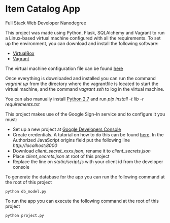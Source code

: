# Item Catalog App
Full Stack Web Developer Nanodegree

This project was made using Python, Flask, SQLAlchemy and Vagrant to run a Linux-based virtual machine configured with all the requirements.
To set up the environment, you can download and install the following software:
 * [VirtualBox](https://www.virtualbox.org/wiki/Downloads)
 * [Vagrant](https://www.vagrantup.com/downloads.html)

The virtual machine configuration file can be found [here](https://github.com/udacity/fullstack-nanodegree-vm)

Once everything is downloaded and installed you can run the command *vagrant up* from the directory where the vagrantfile is located to start the virtual machine, and the command *vagrant ssh* to log in the virtual machine.

You can also manually install [Python 2.7](https://www.python.org/downloads/) and run *pip install -t lib -r requirements.txt*

This project makes use of the Google Sign-In service and to configure it you must:
* Set up a new project at [Google Developers Console](https://console.developers.google.com/)
* Create credentials. A tutorial on how to do this can be found [here](https://developers.google.com/identity/sign-in/web/devconsole-project). In the Authorized JavaScript origins field put the following line *http://localhost:8000*
* Download *client_secret_xxxx.json*, rename it to *client_secrets.json*
* Place *client_secrets.json* at root of this project
* Replace the line on *static/script.js* with your client id from the developer console

To generate the database for the app you can run the following command at the root of this project
```
python db_model.py
```

To run the app you can execute the following command at the root of this project
```
python project.py
```